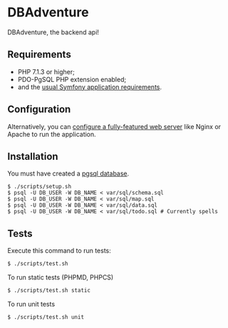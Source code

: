 # DBAdventure

DBAdventure, the backend api!


## Requirements

  * PHP 7.1.3 or higher;
  * PDO-PgSQL PHP extension enabled;
  * and the [usual Symfony application requirements][1].


## Configuration

Alternatively, you can [configure a fully-featured web server][2] like Nginx
or Apache to run the application.


## Installation

You must have created a [pgsql database][3].

```
$ ./scripts/setup.sh
$ psql -U DB_USER -W DB_NAME < var/sql/schema.sql
$ psql -U DB_USER -W DB_NAME < var/sql/map.sql
$ psql -U DB_USER -W DB_NAME < var/sql/data.sql
$ psql -U DB_USER -W DB_NAME < var/sql/todo.sql # Currently spells 
```


## Tests

Execute this command to run tests:

```bash
$ ./scripts/test.sh
```

To run static tests (PHPMD, PHPCS)
```bash
$ ./scripts/test.sh static
```

To run unit tests
```bash
$ ./scripts/test.sh unit
```


[1]: https://symfony.com/doc/current/reference/requirements.html
[2]: https://symfony.com/doc/current/cookbook/configuration/web_server_configuration.html
[3]: https://help.ubuntu.com/community/PostgreSQL
